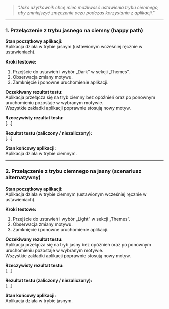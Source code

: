 > _"Jako użytkownik chcę mieć możliwość ustawienia trybu ciemnego, aby zmniejszyć zmęczenie oczu podczas korzystania z aplikacji."_

---

### **1. Przełączenie z trybu jasnego na ciemny (happy path)**

**Stan początkowy aplikacji:**  
Aplikacja działa w trybie jasnym (ustawionym wcześniej ręcznie w ustawieniach).

**Kroki testowe:**  
1. Przejście do ustawień i wybór „Dark” w sekcji „Themes”.  
2. Obserwacja zmiany motywu.  
3. Zamknięcie i ponowne uruchomienie aplikacji.

**Oczekiwany rezultat testu:**  
Aplikacja przełącza się na tryb ciemny bez opóźnień oraz po ponownym uruchomieniu pozostaje w wybranym motywie.  
Wszystkie zakładki aplikacji poprawnie stosują nowy motyw.

**Rzeczywisty rezultat testu:**  
[...]

**Rezultat testu (zaliczony / niezaliczony):**  
[...]

**Stan końcowy aplikacji:**  
Aplikacja działa w trybie ciemnym.

---

### **2. Przełączenie z trybu ciemnego na jasny (scenariusz alternatywny)**

**Stan początkowy aplikacji:**  
Aplikacja działa w trybie ciemnym (ustawionym wcześniej ręcznie w ustawieniach).

**Kroki testowe:**  
1. Przejście do ustawień i wybór „Light” w sekcji „Themes”.  
2. Obserwacja zmiany motywu.  
3. Zamknięcie i ponowne uruchomienie aplikacji.

**Oczekiwany rezultat testu:**  
Aplikacja przełącza się na tryb jasny bez opóźnień oraz po ponownym uruchomieniu pozostaje w wybranym motywie.  
Wszystkie zakładki aplikacji poprawnie stosują nowy motyw.

**Rzeczywisty rezultat testu:**  
[...]

**Rezultat testu (zaliczony / niezaliczony):**  
[...]

**Stan końcowy aplikacji:**  
Aplikacja działa w trybie jasnym.
